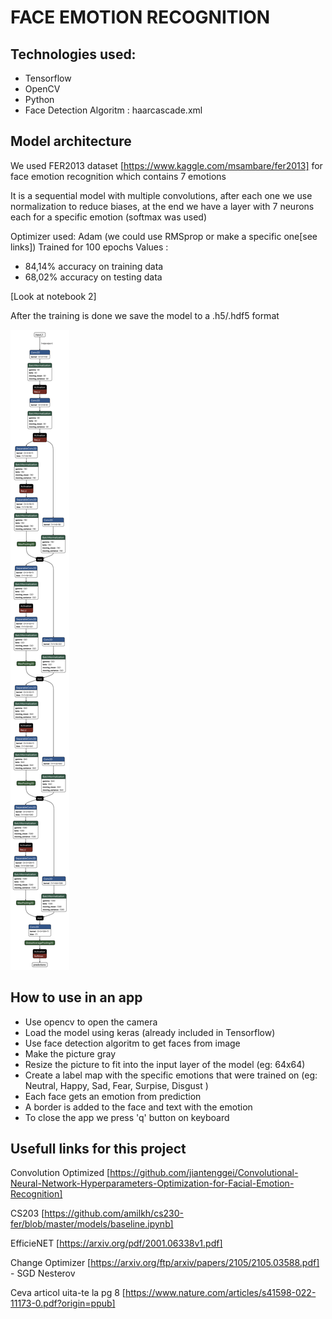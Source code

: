 # FACE EMOTION RECOGNITION 

## Technologies used:
- Tensorflow
- OpenCV
- Python
- Face Detection Algoritm : haarcascade.xml
## Model architecture

We used FER2013 dataset [https://www.kaggle.com/msambare/fer2013] for face emotion recognition which contains 7 emotions

It is a sequential model with multiple convolutions, after each one we use normalization to reduce biases, at the end we have a layer with 7 neurons each for a specific emotion (softmax was used)

Optimizer used: Adam (we could use RMSprop or make a specific one[see links])
Trained for 100 epochs
Values : 
- 84,14% accuracy on training data
- 68,02% accuracy on testing data

[Look at notebook 2]

After the training is done we save the model to a .h5/.hdf5 format

<img src="emotionModel.hdf5.svg">

## How to use in an app
- Use opencv to open the camera
- Load the model using keras (already included in Tensorflow)
- Use face detection algoritm to get faces from image
- Make the picture gray
- Resize the picture to fit into the input layer of the model (eg: 64x64)
- Create a label map with the specific emotions that were trained on (eg: Neutral, Happy, Sad, Fear, Surpise, Disgust )
- Each face gets an emotion from prediction
- A border is added to the face and text with the emotion
- To close the app we press 'q' button on keyboard
## Usefull links for this project

Convolution Optimized [https://github.com/jiantenggei/Convolutional-Neural-Network-Hyperparameters-Optimization-for-Facial-Emotion-Recognition]

CS203 [https://github.com/amilkh/cs230-fer/blob/master/models/baseline.ipynb]

EfficieNET [https://arxiv.org/pdf/2001.06338v1.pdf]

Change Optimizer [https://arxiv.org/ftp/arxiv/papers/2105/2105.03588.pdf] - SGD Nesterov

Ceva articol uita-te la pg 8 [https://www.nature.com/articles/s41598-022-11173-0.pdf?origin=ppub]

